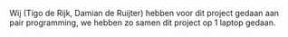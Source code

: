 Wij (Tigo de Rijk, Damian de Ruijter) hebben voor dit project gedaan aan pair programming, we hebben zo samen dit project op 1 laptop gedaan.
